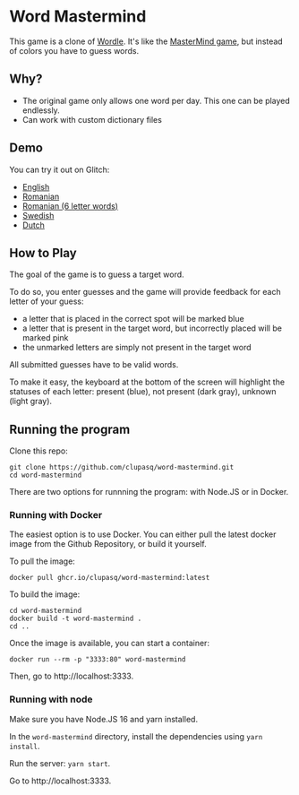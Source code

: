 # Word Mastermind

This game is a clone of [Wordle](https://www.powerlanguage.co.uk/wordle/).
It's like the [MasterMind game](https://en.wikipedia.org/wiki/Mastermind_(board_game)), but instead of colors you have to guess words.

## Why?

* The original game only allows one word per day. This one can be played endlessly.
* Can work with custom dictionary files

## Demo

You can try it out on Glitch:

* [English](https://word-mastermind.glitch.me/)
* [Romanian](https://word-mastermind.glitch.me/?dictName=ro-ro-5)
* [Romanian (6 letter words)](https://word-mastermind.glitch.me/?dictName=ro-ro-6)
* [Swedish](https://word-mastermind.glitch.me/?dictName=sv-se-5)
* [Dutch](https://word-mastermind.glitch.me/?dictName=nl-nl-5)

## How to Play

The goal of the game is to guess a target word.

To do so, you enter guesses and the game will provide feedback for each letter of your guess:

* a letter that is placed in the correct spot will be marked blue
* a letter that is present in the target word, but incorrectly placed will be marked pink
* the unmarked letters are simply not present in the target word

All submitted guesses have to be valid words.

To make it easy, the keyboard at the bottom of the screen will highlight the statuses of each letter: present (blue), not present (dark gray), unknown (light gray).

## Running the program

Clone this repo:

```
git clone https://github.com/clupasq/word-mastermind.git
cd word-mastermind
```

There are two options for runnning the program: with Node.JS or in Docker.


### Running with Docker

The easiest option is to use Docker.
You can either pull the latest docker image from the Github Repository, or build it yourself.

To pull the image:

```
docker pull ghcr.io/clupasq/word-mastermind:latest
```

To build the image:

```
cd word-mastermind
docker build -t word-mastermind .
cd ..
```

Once the image is available, you can start a container:

```
docker run --rm -p "3333:80" word-mastermind
```

Then, go to http://localhost:3333.


### Running with node

Make sure you have Node.JS 16 and yarn installed.

In the `word-mastermind` directory, install the dependencies using `yarn install`.

Run the server: `yarn start`.

Go to http://localhost:3333.
